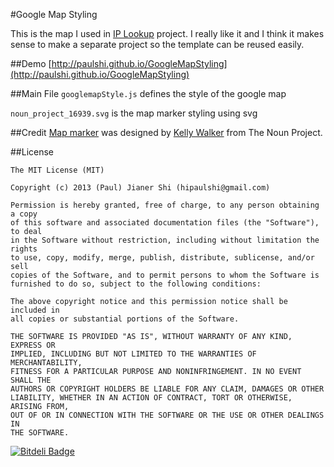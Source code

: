 #Google Map Styling

This is the map I used in [IP Lookup](https://github.com/paulshi/iplookup) project. I really like it and I think it makes sense to make a separate project so the template can be reused easily.

##Demo
[http://paulshi.github.io/GoogleMapStyling](http://paulshi.github.io/GoogleMapStyling)

##Main File
```googlemapStyle.js``` defines the style of the google map

```noun_project_16939.svg``` is the map marker styling using svg

##Credit
[Map marker](http://thenounproject.com/noun/map-marker/#icon-No16939) was designed by [Kelly Walker](http://thenounproject.com/kellylesliewalker/) from The Noun Project.

##License
```
The MIT License (MIT)

Copyright (c) 2013 (Paul) Jianer Shi (hipaulshi@gmail.com)

Permission is hereby granted, free of charge, to any person obtaining a copy
of this software and associated documentation files (the "Software"), to deal
in the Software without restriction, including without limitation the rights
to use, copy, modify, merge, publish, distribute, sublicense, and/or sell
copies of the Software, and to permit persons to whom the Software is
furnished to do so, subject to the following conditions:

The above copyright notice and this permission notice shall be included in
all copies or substantial portions of the Software.

THE SOFTWARE IS PROVIDED "AS IS", WITHOUT WARRANTY OF ANY KIND, EXPRESS OR
IMPLIED, INCLUDING BUT NOT LIMITED TO THE WARRANTIES OF MERCHANTABILITY,
FITNESS FOR A PARTICULAR PURPOSE AND NONINFRINGEMENT. IN NO EVENT SHALL THE
AUTHORS OR COPYRIGHT HOLDERS BE LIABLE FOR ANY CLAIM, DAMAGES OR OTHER
LIABILITY, WHETHER IN AN ACTION OF CONTRACT, TORT OR OTHERWISE, ARISING FROM,
OUT OF OR IN CONNECTION WITH THE SOFTWARE OR THE USE OR OTHER DEALINGS IN
THE SOFTWARE.
```

[![Bitdeli Badge](https://d2weczhvl823v0.cloudfront.net/paulshi/googlemapstyling/trend.png)](https://bitdeli.com/free "Bitdeli Badge")

